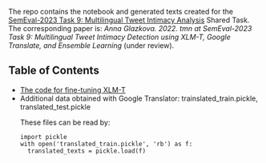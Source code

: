 The repo contains the notebook and generated texts created for the <a href='https://sites.google.com/umich.edu/semeval-2023-tweet-intimacy/home'>
SemEval-2023 Task 9: Multilingual Tweet Intimacy Analysis</a> Shared Task.
The corresponding paper is: <i>Anna Glazkova. 2022. tmn at SemEval-2023 Task 9: Multilingual Tweet Intimacy Detection using XLM-T, Google Translate, and Ensemble Learning</i> (under review). 

<h2>Table of Contents</h2>

<ul>
 <li><a href = 'https://github.com/oldaandozerskaya/intimacy_tmn_semeval23_task9/blob/main/tmn_intimacy.py'>The code for fine-tuning XLM-T</a></li>
 <li>Additional data obtained with Google Translator: trainslated_train.pickle, translated_test.pickle</a></li>
 
 These files can be read by:
```
import pickle
with open('translated_train.pickle', 'rb') as f:
  translated_texts = pickle.load(f)
```
</ul>



